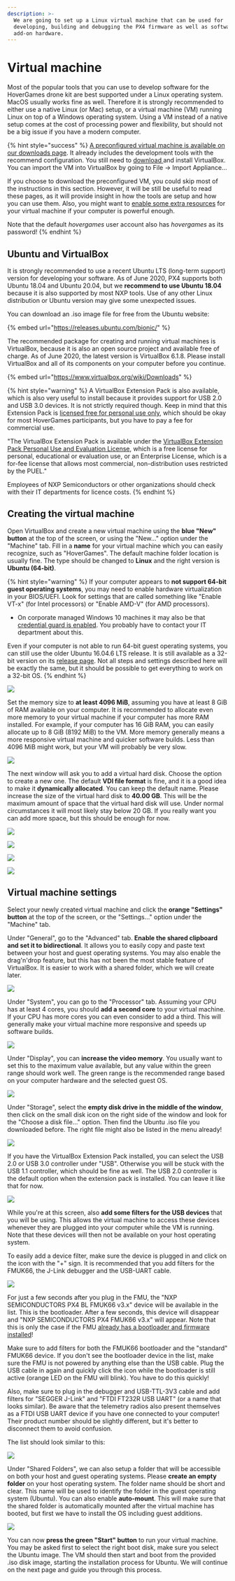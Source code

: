 ```yaml
---
description: >-
  We are going to set up a Linux virtual machine that can be used for
  developing, building and debugging the PX4 firmware as well as software for
  add-on hardware.
---
```


# Virtual machine

Most of the popular tools that you can use to develop software for the HoverGames drone kit are best supported under a Linux operating system. MacOS usually works fine as well. Therefore it is strongly recommended to either use a native Linux \(or Mac\) setup, or a virtual machine \(VM\) running Linux on top of a Windows operating system. Using a VM instead of a native setup comes at the cost of processing power and flexibility, but should not be a big issue if you have a modern computer.

{% hint style="success" %}
[A preconfigured virtual machine is available on our downloads page](../../downloads.md#preconfigured-virtual-machine-image-with-development-tools). It already includes the development tools with the recommend configuration. You still need to [download ](../../downloads.md#oracle-vm-virtualbox)and install VirtualBox. You can import the VM into VirtualBox by going to File -&gt; Import Appliance...

If you choose to download the preconfigured VM, you could skip most of the instructions in this section. However, it will be still be useful to read these pages, as it will provide insight in how the tools are setup and how you can use them. Also, you might want to [enable some extra resources](virtual-machine.md#virtual-machine-properties) for your virtual machine if your computer is powerful enough.

Note that the default _hovergames_ user account also has _hovergames_ as its password!
{% endhint %}

## Ubuntu and VirtualBox

It is strongly recommended to use a recent Ubuntu LTS \(long-term support\) version for developing your software. As of June 2020, PX4 supports both Ubuntu 18.04 and Ubuntu 20.04, but we **recommend to use Ubuntu 18.04** because it is also supported by most NXP tools. Use of any other Linux distribution or Ubuntu version may give some unexpected issues. 

You can download an .iso image file for free from the Ubuntu website:

{% embed url="https://releases.ubuntu.com/bionic/" %}

The recommended package for creating and running virtual machines is VirtualBox, because it is also an open source project and available free of charge. As of June 2020, the latest version is VirtualBox 6.1.8. Please install VirtualBox and all of its components on your computer before you continue.  

{% embed url="https://www.virtualbox.org/wiki/Downloads" %}

{% hint style="warning" %}
A VirtualBox Extension Pack is also available, which is also very useful to install because it provides support for USB 2.0 and USB 3.0 devices. It is not strictly required though. Keep in mind that this Extension Pack is [licensed free for personal use only](https://www.virtualbox.org/wiki/Licensing_FAQ), which should be okay for most HoverGames participants, but you have to pay a fee for commercial use.

"The VirtualBox Extension Pack is available under the [VirtualBox Extension Pack Personal Use and Evaluation License](https://www.virtualbox.org/wiki/VirtualBox_PUEL), which is a free license for personal, educational or evaluation use, or an Enterprise License, which is a for-fee license that allows most commercial, non-distribution uses restricted by the PUEL."

Employees of NXP Semiconductors or other organizations should check with their IT departments for licence costs.
{% endhint %}

## Creating the virtual machine

Open VirtualBox and create a new virtual machine using the **blue "New" button** at the top of the screen, or using the "New..." option under the "Machine" tab. Fill in a **name** for your virtual machine which you can easily recognize, such as "HoverGames". The default machine folder location is usually fine. The type should be changed to **Linux** and the right version is **Ubuntu \(64-bit\)**.

{% hint style="warning" %}
If your computer appears to **not support 64-bit** **guest operating systems**, you may need to enable hardware virtualization in your BIOS/UEFI. Look for settings that are called something like "Enable VT-x" \(for Intel processors\) or "Enable AMD-V" \(for AMD processors\).

* On corporate managed Windows 10 machines it may also be that [credential guard is enabled](https://support.microsoft.com/en-us/help/3204980/virtualization-applications-do-not-work-together-with-hyper-v-device-g). You probably have to contact your IT department about this.

Even if your computer is not able to run 64-bit guest operating systems, you can still use the older Ubuntu 16.04.6 LTS release. It is still available as a 32-bit version on its [release page](https://releases.ubuntu.com/xenial/). Not all steps and settings described here will be exactly the same, but it should be possible to get everything to work on a 32-bit OS.
{% endhint %}

![](../../.gitbook/assets/hg_vm1.png)

Set the memory size to **at least 4096 MiB**, assuming you have at least 8 GiB of RAM available on your computer. It is recommended to allocate even more memory to your virtual machine if your computer has more RAM installed. For example, if your computer has 16 GiB RAM, you can easily allocate up to 8 GiB \(8192 MiB\) to the VM. More memory generally means a more responsive virtual machine and quicker software builds. Less than 4096 MiB might work, but your VM will probably be very slow.

![](../../.gitbook/assets/hg_vm2.png)

The next window will ask you to add a virtual hard disk. Choose the option to create a new one. The default **VDI file format** is fine, and it is a good idea to make it **dynamically allocated**. You can keep the default name. Please increase the size of the virtual hard disk to **40.00 GB**. This will be the maximum amount of space that the virtual hard disk will use. Under normal circumstances it will most likely stay below 20 GB. If you really want you can add more space, but this should be enough for now.

![](../../.gitbook/assets/hg_vm3.png)

![](../../.gitbook/assets/hg_vm4.png)

![](../../.gitbook/assets/hg_vm5.png)

![](../../.gitbook/assets/hg_vm6.png)

## Virtual machine settings

Select your newly created virtual machine and click the **orange "Settings" button** at the top of the screen, or the "Settings..." option under the "Machine" tab.

Under "General", go to the "Advanced" tab. **Enable the shared clipboard and set it to bidirectional**. It allows you to easily copy and paste text between your host and guest operating systems. You may also enable the drag'n'drop feature, but this has not been the most stable feature of VirtualBox. It is easier to work with a shared folder, which we will create later.

![](../../.gitbook/assets/hg_vm7.png)

Under "System", you can go to the "Processor" tab. Assuming your CPU has at least 4 cores, you should **add a second core** to your virtual machine. If your CPU has more cores you can even consider to add a third. This will generally make your virtual machine more responsive and speeds up software builds.

![](../../.gitbook/assets/hg_vm8.png)

Under "Display", you can **increase the video memory**. You usually want to set this to the maximum value available, but any value within the green range should work well. The green range is the recommended range based on your computer hardware and the selected guest OS.

![](../../.gitbook/assets/hg_vm9.png)

Under "Storage", select the **empty disk drive in the middle of the window**, then click on the small disk icon on the right side of the window and look for the "Choose a disk file..." option. Then find the Ubuntu .iso file you downloaded before. The right file might also be listed in the menu already!

![](../../.gitbook/assets/hg_vm10.png)

If you have the VirtualBox Extension Pack installed, you can select the USB 2.0 or USB 3.0 controller under "USB". Otherwise you will be stuck with the USB 1.1 controller, which should be fine as well. The USB 2.0 controller is the default option when the extension pack is installed. You can leave it like that for now.

![](../../.gitbook/assets/hg_vm11.png)

While you're at this screen, also **add some filters for the USB devices** that you will be using. This allows the virtual machine to access these devices whenever they are plugged into your computer while the VM is running. Note that these devices will then not be available on your host operating system.

To easily add a device filter, make sure the device is plugged in and click on the icon with the "+" sign. It is recommended that you add filters for the FMUK66, the J-Link debugger and the USB-UART cable.

![](../../.gitbook/assets/hg_vm12.png)

For just a few seconds after you plug in the FMU, the "NXP SEMICONDUCTORS PX4 BL FMUK66 v3.x" device will be available in the list. This is the bootloader. After a few seconds, this device will disappear and "NXP SEMICONDUCTORS PX4 FMUK66 v3.x" will appear. Note that this is only the case if the FMU [already has a bootloader and firmware installed](../../userguide/programming.md)! 

Make sure to add filters for both the FMUK66 bootloader and the "standard" FMUK66 device. If you don't see the bootloader device in the list, make sure the FMU is not powered by anything else than the USB cable. Plug the USB cable in again and quickly click the icon while the bootloader is still active \(orange LED on the FMU will blink\). You have to do this quickly!

Also, make sure to plug in the debugger and USB-TTL-3V3 cable and add filters for "SEGGER J-Link" and "FTDI FT232R USB UART" \(or a name that looks similar\). Be aware that the telemetry radios also present themselves as a FTDI USB UART device if you have one connected to your computer! Their product number should be slightly different, but it's better to disconnect them to avoid confusion.

The list should look similar to this:

![](../../.gitbook/assets/hg_vm13.png)

Under "Shared Folders", we can also setup a folder that will be accessible on both your host and guest operating systems. Please **create an empty folder** on your host operating system. The folder name should be short and clear. This name will be used to identify the folder in the guest operating system \(Ubuntu\). You can also enable **auto-mount**. This will make sure that the shared folder is automatically mounted after the virtual machine has booted, but first we have to install the OS including guest additions. 

![](../../.gitbook/assets/hg_vm14.png)

You can now **press the green "Start" button** to run your virtual machine. You may be asked first to select the right boot disk, make sure you select the Ubuntu image. The VM should then start and boot from the provided .iso disk image, starting the installation process for Ubuntu. We will continue on the next page and guide you through this process.

